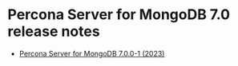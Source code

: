 # Percona Server for MongoDB 7.0 release notes

* [Percona Server for MongoDB 7.0.0-1 (2023)](7.0.0-1.md)